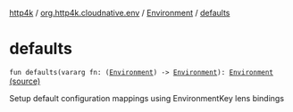 [http4k](../../index.md) / [org.http4k.cloudnative.env](../index.md) / [Environment](index.md) / [defaults](./defaults.md)

# defaults

`fun defaults(vararg fn: (`[`Environment`](index.md)`) -> `[`Environment`](index.md)`): `[`Environment`](index.md) [(source)](https://github.com/http4k/http4k/blob/master/http4k-cloudnative/src/main/kotlin/org/http4k/cloudnative/env/Environment.kt#L57)

Setup default configuration mappings using EnvironmentKey lens bindings

